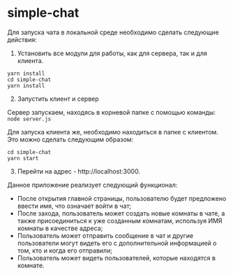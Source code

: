# simple-chat

Для запуска чата в локальной среде необходимо сделать следующие действия:
1. Установить все модули для работы, как для сервера, так и для клиента.
```
yarn install
cd simple-chat
yarn install
```
2. Запустить клиент и сервер

Сервер запускаем, находясь в корневой папке с помощью команды:
```node server.js```

Для запуска клиента же, необходимо находиться в папке с клиентом. Это можно сделать следующим образом:
```
cd simple-chat
yarn start
```
3. Перейти на адрес - http://localhost:3000.

 Данное приложение реализует следующий функционал:
- После открытия главной страницы, пользователю будет предложено ввести имя, что означает войти в чат;
- После захода, пользователь может создать новые комнаты в чате, а также присоединиться к уже созданным комнатам, используя ИМЯ комнаты в качестве адреса;
- Пользователь может отправить сообщение в чат и другие пользователи могут видеть его с дополнительной информацией о том, кто и когда его отправили;
- Пользователь может видеть пользователей, которые находятся в комнате.

